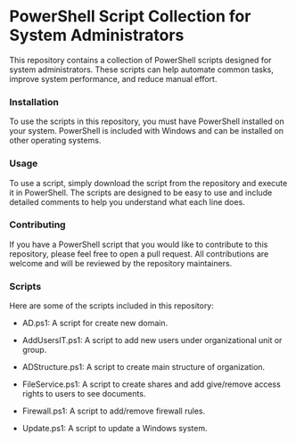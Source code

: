 # PowerShell Script Collection for System Administrators
This repository contains a collection of PowerShell scripts designed for system administrators. These scripts can help automate common tasks, improve system performance, and reduce manual effort.

### Installation
To use the scripts in this repository, you must have PowerShell installed on your system. PowerShell is included with Windows and can be installed on other operating systems.

### Usage
To use a script, simply download the script from the repository and execute it in PowerShell. The scripts are designed to be easy to use and include detailed comments to help you understand what each line does.

### Contributing
If you have a PowerShell script that you would like to contribute to this repository, please feel free to open a pull request. All contributions are welcome and will be reviewed by the repository maintainers.

### Scripts
Here are some of the scripts included in this repository:

- AD.ps1: A script for create new domain.
* AddUsersIT.ps1: A script to add new users under organizational unit or group.
+ ADStructure.ps1: A script to create main structure of organization.
- FileService.ps1: A script to create shares and add give/remove access rights to users to see documents.
* Firewall.ps1: A script to add/remove firewall rules.
+ Update.ps1: A script to update a Windows system.
